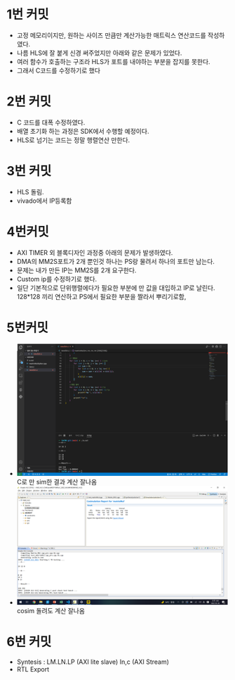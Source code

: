 # 1번 커밋
* 고정 메모리이지만, 원하는 사이즈 만큼만 계산가능한 매트릭스 연산코드를 작성하였다.
* 나름 HLS에 잘 붙게 신경 써주었지만 아래와 같은 문제가 있었다.
* 여러 함수가 호출하는 구조라 HLS가 포트를 내야하는 부분을 잡지를 못한다.
* 그래서 C코드를 수정하기로 했다

# 2번 커밋
* C 코드를 대폭 수정하였다.
* 배열 초기화 하는 과정은 SDK에서 수행할 예정이다.
* HLS로 넘기는 코드는 정말 행렬연산 만한다.

# 3번 커밋
* HLS 돌림.
* vivado에서 IP등록함

# 4번커밋
* AXI TIMER 외 블록디자인 과정중 아래의 문제가 발생하였다.
* DMA의 MM2S포트가 2개 뿐인것 하나는 PS랑 물려서 하나의 포트만 남는다.
* 문제는 내가 만든 IP는 MM2S를 2개 요구한다.
* Custom ip를 수정하기로 했다.
* 일단 기본적으로 단위행렬에다가 필요한 부분에 만 값을 대입하고 IP로 날린다. 128*128 끼리 연산하고 PS에서 필요한 부분을 짤라서 뿌리기로함,

# 5번커밋
* ![](2022-05-28-01-59-48.png)
C로 만 sim한 결과 계산 잘나옴
* ![](2022-05-28-02-00-25.png)
    cosim 돌려도 계산 잘나옴

# 6번 커밋
* Syntesis : LM.LN.LP (AXI lite slave) In,c (AXI Stream)
* RTL Export